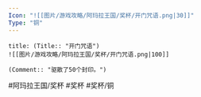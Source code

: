 ```yaml
---
Icon: "![[图片/游戏攻略/阿玛拉王国/奖杯/开门咒语.png|30]]"
Type: "铜"
---
```

```ad-common-bronze-trophy
title: (Title:: "开门咒语")
![[图片/游戏攻略/阿玛拉王国/奖杯/开门咒语.png|100]]

(Comment:: "驱散了50个封印。")
```

#阿玛拉王国/奖杯 #奖杯 #奖杯/铜
